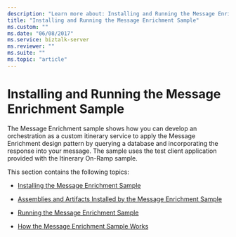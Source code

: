 ```yaml
---
description: "Learn more about: Installing and Running the Message Enrichment Sample"
title: "Installing and Running the Message Enrichment Sample"
ms.custom: ""
ms.date: "06/08/2017"
ms.service: biztalk-server
ms.reviewer: ""
ms.suite: ""
ms.topic: "article"
---
```

# Installing and Running the Message Enrichment Sample
The Message Enrichment sample shows how you can develop an orchestration as a custom itinerary service to apply the Message Enrichment design pattern by querying a database and incorporating the response into your message. The sample uses the test client application provided with the Itinerary On-Ramp sample.  
  
 This section contains the following topics:  
  
-   [Installing the Message Enrichment Sample](../esb-toolkit/installing-the-message-enrichment-sample.md)  
  
-   [Assemblies and Artifacts Installed by the Message Enrichment Sample](../esb-toolkit/assemblies-and-artifacts-installed-by-the-message-enrichment-sample.md)  
  
-   [Running the Message Enrichment Sample](../esb-toolkit/running-the-message-enrichment-sample.md)  
  
-   [How the Message Enrichment Sample Works](../esb-toolkit/how-the-message-enrichment-sample-works.md)
